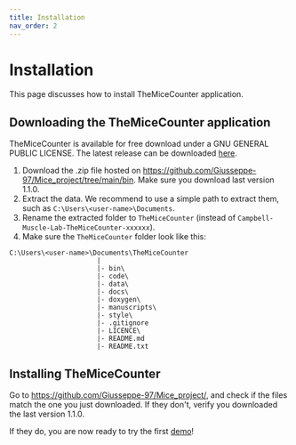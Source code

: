 ```yaml
---
title: Installation
nav_order: 2
---
```


# Installation

This page discusses how to install TheMiceCounter application.

## Downloading the TheMiceCounter application

TheMiceCounter is available for free download under a GNU GENERAL PUBLIC LICENSE. The latest release can be downloaded [here](https://github.com/Giusseppe-97/Mice_project/tree/main/bin). 

1. Download the .zip file hosted on https://github.com/Giusseppe-97/Mice_project/tree/main/bin. Make sure you download last version 1.1.0.
2. Extract the data. We recommend to use a simple path to extract them, such as `C:\Users\<user-name>\Documents`.
3. Rename the extracted folder to `TheMiceCounter` (instead of `Campbell-Muscle-Lab-TheMiceCounter-xxxxxx`).
4. Make sure the `TheMiceCounter` folder look like this:

```
C:\Users\<user-name>\Documents\TheMiceCounter
                      |
                      |- bin\
                      |- code\
                      |- data\
                      |- docs\
                      |- doxygen\
                      |- manuscripts\    
                      |- style\       
                      |- .gitignore  
                      |- LICENCE\    
                      |- README.md  
                      |- README.txt                                                                              
```

## Installing TheMiceCounter

Go to <https://github.com/Giusseppe-97/Mice_project/>, and check if the files match the one you just downloaded.
If they don't, verify you downloaded the last version 1.1.0.


If they do, you are now ready to try the first [demo](../demos/getting_started/getting_started.html)!